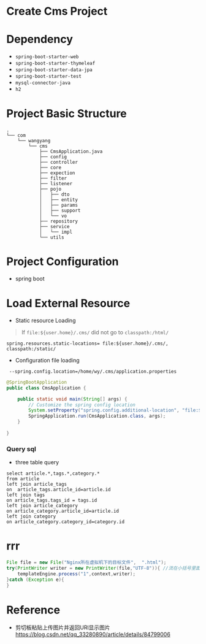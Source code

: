 # Create Cms Project

# Dependency
+ `spring-boot-starter-web`
+ `spring-boot-starter-thymeleaf`
+ `spring-boot-starter-data-jpa`
+ `spring-boot-starter-test`
+ `mysql-connector-java`
+  `h2`
# Project Basic Structure
```
.
└── com
    └── wangyang
        └── cms
            ├── CmsApplication.java
            ├── config
            ├── controller
            ├── core
            ├── expection
            ├── filter
            ├── listener
            ├── pojo
            │   ├── dto
            │   ├── entity
            │   ├── params
            │   ├── support
            │   └── vo
            ├── repository
            ├── service
            │   └── impl
            └── utils

```
# Project Configuration

+ spring boot 
# Load External Resource
+ Static resource Loading

> If `file:${user.home}/.cms/` did not go to `classpath:/html/`

```properties
spring.resources.static-locations= file:${user.home}/.cms/, classpath:/static/
```

+ Configuration file loading
```
 --spring.config.location=/home/wy/.cms/application.properties 
```

```java
@SpringBootApplication
public class CmsApplication {

	public static void main(String[] args) {
		// Customize the spring config location
		System.setProperty("spring.config.additional-location", "file:${user.home}/.cms/cms.properties");
		SpringApplication.run(CmsApplication.class, args);
	}
	
}
```
### Query sql
+ three table query 
```mysql-sql
select article.*,tags.*,category.*
from article
left join article_tags 
on  article_tags.article_id=article.id
left join tags
on article_tags.tags_id = tags.id
left join article_category
on article_category.article_id=article.id
left join category
on article_category.category_id=category.id
```

# rrr 

```java
File file = new File("Nginx所在虚拟机下的目标文件",  ".html");
try(PrintWriter writer = new PrintWriter(file,"UTF-8")){ //流在小括号里面会被自动的释放
    templateEngine.process("1",context,writer);
}catch (Exception e){
}
```

# Reference
+ 剪切板粘贴上传图片并返回URl显示图片
<https://blog.csdn.net/qq_33280890/article/details/84799006>